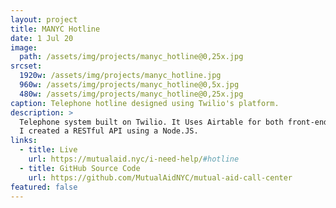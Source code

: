 ```yaml
---
layout: project
title: MANYC Hotline
date: 1 Jul 20
image:
  path: /assets/img/projects/manyc_hotline@0,25x.jpg
srcset:
  1920w: /assets/img/projects/manyc_hotline.jpg
  960w: /assets/img/projects/manyc_hotline@0,5x.jpg
  480w: /assets/img/projects/manyc_hotline@0,25x.jpg
caption: Telephone hotline designed using Twilio's platform.
description: >
  Telephone system built on Twilio. It Uses Airtable for both front-end data entry, as well as the backend DB for queries.
  I created a RESTful API using a Node.JS.
links:
  - title: Live
    url: https://mutualaid.nyc/i-need-help/#hotline
  - title: GitHub Source Code
    url: https://github.com/MutualAidNYC/mutual-aid-call-center
featured: false
---
```


